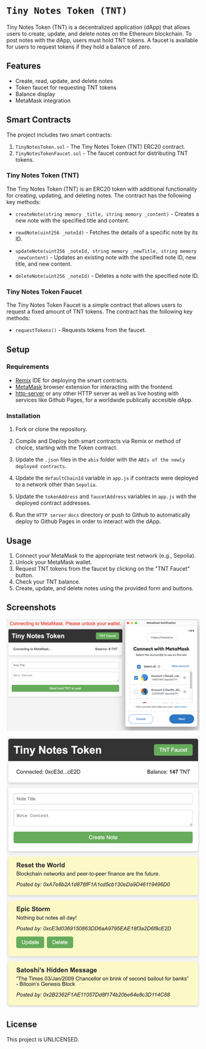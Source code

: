 # `Tiny Notes Token (TNT)`

Tiny Notes Token (TNT) is a decentralized application (dApp) that allows users to create, update, and delete notes on the Ethereum blockchain. To post notes with the dApp, users must hold TNT tokens. A faucet is available for users to request tokens if they hold a balance of zero.

## Features

- Create, read, update, and delete notes
- Token faucet for requesting TNT tokens
- Balance display
- MetaMask integration

## Smart Contracts

The project includes two smart contracts:

1.  `TinyNotesToken.sol` - The Tiny Notes Token (TNT) ERC20 contract.
2.  `TinyNotesTokenFaucet.sol` - The faucet contract for distributing TNT tokens.

### Tiny Notes Token (TNT)

The Tiny Notes Token (TNT) is an ERC20 token with additional functionality for creating, updating, and deleting notes. The contract has the following key methods:

- `createNote(string memory _title, string memory _content)` - Creates a new note with the specified title and content.

- `readNote(uint256 _noteId)` - Fetches the details of a specific note by its ID.
- `updateNote(uint256 _noteId, string memory _newTitle, string memory _newContent)` - Updates an existing note with the specified note ID, new title, and new content.
- `deleteNote(uint256 _noteId)` - Deletes a note with the specified note ID.

### Tiny Notes Token Faucet

The Tiny Notes Token Faucet is a simple contract that allows users to request a fixed amount of TNT tokens. The contract has the following key methods:

- `requestTokens()` - Requests tokens from the faucet.

## Setup

### Requirements

- [Remix](https://remix.ethereum.org/) IDE for deploying the smart contracts.
- [MetaMask](https://metamask.io/) browser extension for interacting with the frontend.
- [http-server](https://www.npmjs.com/package/http-server) or any other HTTP server as well as live hosting with services like Github Pages, for a worldwide publically accesible dApp.

### Installation

1.  Fork or clone the repository.

2.  Compile and Deploy both smart contracts via Remix or method of choice, starting with the Token contract.
3.  Update the `.json` files in the `abis` folder with the `ABIs of the newly deployed contracts`.
4.  Update the `defaultChainId` variable in `app.js` if contracts were deployed to a network other than `Sepolia`.
5.  Update the `tokenAddress` and `faucetAddress` variables in `app.js` with the deployed contract addresses.
6.  Run the `HTTP server` `docs` directory or push to Github to automatically deploy to Github Pages in order to interact with the dApp.

## Usage

1.  Connect your MetaMask to the appropriate test network (e.g., Sepolia).
2.  Unlock your MetaMask wallet.
3.  Request TNT tokens from the faucet by clicking on the "TNT Faucet" button.
4.  Check your TNT balance.
5.  Create, update, and delete notes using the provided form and buttons.

## Screenshots

<p align="center">
  <img src="assets/screenshots/wallet-connect.png" alt="TNT Wallet Connecting" />
</p>

<p align="center">
  <img src="assets/screenshots/tnt-loaded.png" alt="TNT Loaded" />
</p>

## License

This project is UNLICENSED.
